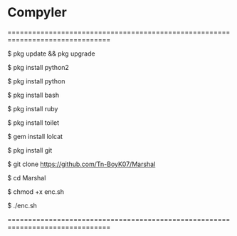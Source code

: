 # Compyler
===============================================================================

$ pkg update && pkg upgrade

$ pkg install python2

$ pkg install python

$ pkg install bash

$ pkg install ruby

$ pkg install toilet

$ gem install lolcat

$ pkg install git

$ git clone https://github.com/Tn-BoyK07/Marshal

$ cd Marshal

$ chmod +x enc.sh

$ ./enc.sh

===============================================================================
